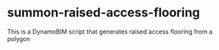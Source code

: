 # summon-raised-access-flooring
This is a DynamoBIM script that generates raised access flooring from a polygon
